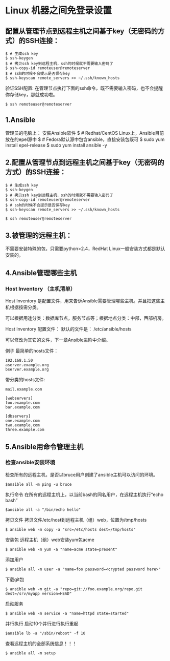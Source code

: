 # Linux 机器之间免登录设置

## 配置从管理节点到远程主机之间基于key（无密码的方式）的SSH连接：

```shell
$ # 生成ssh key
$ ssh-keygen
$ # 拷贝ssh key到远程主机，ssh的时候就不需要输入密码了
$ ssh-copy-id remoteuser@remoteserver
$ # ssh的时候不会提示是否保存key
$ ssh-keyscan remote_servers >> ~/.ssh/known_hosts
```
验证SSH配置: 在管理节点执行下面的ssh命令，既不需要输入密码，也不会提醒你存储key，那就成功啦。

```shell
$ ssh remoteuser@remoteserver
```


## 1.Ansible
管理员的电脑上：
安裝Ansible软件
$ # Redhat/CentOS Linux上，Ansible目前放在的epel源中
$ # Fedora默认源中包含ansible，直接安装包既可
$ sudo yum install epel-release
$ sudo yum install ansible -y 

## 2.配置从管理节点到远程主机之间基于key（无密码的方式）的SSH连接：

```shell
$ # 生成ssh key
$ ssh-keygen
$ # 拷贝ssh key到远程主机，ssh的时候就不需要输入密码了
$ ssh-copy-id remoteuser@remoteserver
$ # ssh的时候不会提示是否保存key
$ ssh-keyscan remote_servers >> ~/.ssh/known_hosts

$ ssh remoteuser@remoteserver

```

## 3.被管理的远程主机：
不需要安装特殊的包，只需要python>2.4，RedHat Linux一般安装方式都是默认安装的。


## 4.Ansible管理哪些主机

### Host Inventory （主机清单）
Host Inventory 是配置文件，用来告诉Ansible需要管理哪些主机。并且把这些主机根据按需分类。

可以根据用途分类：数据库节点，服务节点等；根据地点分类：中部，西部机房。

Host Inventory 配置文件：
默认的文件是： /etc/ansible/hosts

可以修改为其它的文件，下一章Ansible进阶中介绍。

例子
最简单的hosts文件：
```hosts
192.168.1.50
aserver.example.org
bserver.example.org
```

带分类的hosts文件:

```hosts
mail.example.com

[webservers]
foo.example.com
bar.example.com

[dbservers]
one.example.com
two.example.com
three.example.com
```

## 5.Ansible用命令管理主机

### 检查ansible安装环境
检查所有的远程主机，是否以bruce用户创建了ansible主机可以访问的环境。

```shell
$ansible all -m ping -u bruce
```

执行命令
在所有的远程主机上，以当前bash的同名用户，在远程主机执行“echo bash”

```shell
$ansible all -a "/bin/echo hello"
```

拷贝文件
拷贝文件/etc/host到远程主机（组）web，位置为/tmp/hosts

```shell
$ ansible web -m copy -a "src=/etc/hosts dest=/tmp/hosts"
```

安装包
远程主机（组）web安装yum包acme

```shell
$ ansible web -m yum -a "name=acme state=present"
```

添加用户

```shell
$ ansible all -m user -a "name=foo password=<crypted password here>"
```

下载git包

```shell
$ ansible web -m git -a "repo=git://foo.example.org/repo.git dest=/srv/myapp version=HEAD"
```

启动服务

```shell
$ ansible web -m service -a "name=httpd state=started"
```

并行执行
启动10个并行进行执行重起

```shell
$ansible lb -a "/sbin/reboot" -f 10
```

查看远程主机的全部系统信息！！！

```shell
$ ansible all -m setup
```


